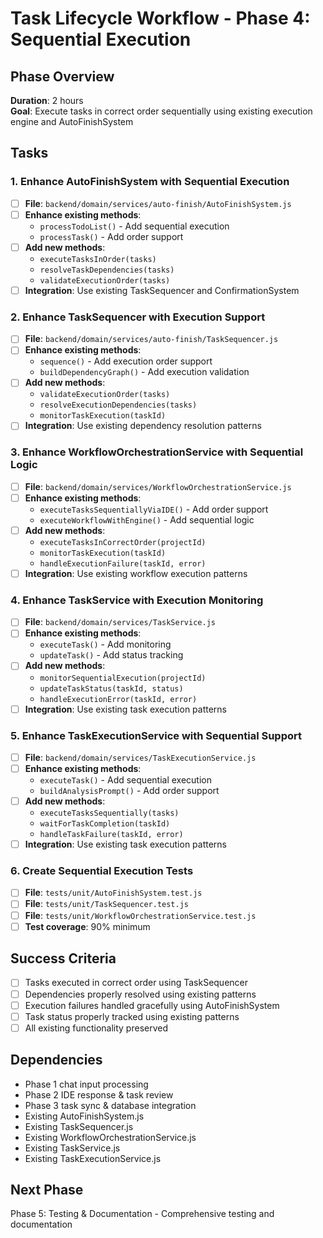 # Task Lifecycle Workflow - Phase 4: Sequential Execution

## Phase Overview
**Duration**: 2 hours  
**Goal**: Execute tasks in correct order sequentially using existing execution engine and AutoFinishSystem

## Tasks

### 1. Enhance AutoFinishSystem with Sequential Execution
- [ ] **File**: `backend/domain/services/auto-finish/AutoFinishSystem.js`
- [ ] **Enhance existing methods**:
  - `processTodoList()` - Add sequential execution
  - `processTask()` - Add order support
- [ ] **Add new methods**:
  - `executeTasksInOrder(tasks)`
  - `resolveTaskDependencies(tasks)`
  - `validateExecutionOrder(tasks)`
- [ ] **Integration**: Use existing TaskSequencer and ConfirmationSystem

### 2. Enhance TaskSequencer with Execution Support
- [ ] **File**: `backend/domain/services/auto-finish/TaskSequencer.js`
- [ ] **Enhance existing methods**:
  - `sequence()` - Add execution order support
  - `buildDependencyGraph()` - Add execution validation
- [ ] **Add new methods**:
  - `validateExecutionOrder(tasks)`
  - `resolveExecutionDependencies(tasks)`
  - `monitorTaskExecution(taskId)`
- [ ] **Integration**: Use existing dependency resolution patterns

### 3. Enhance WorkflowOrchestrationService with Sequential Logic
- [ ] **File**: `backend/domain/services/WorkflowOrchestrationService.js`
- [ ] **Enhance existing methods**:
  - `executeTasksSequentiallyViaIDE()` - Add order support
  - `executeWorkflowWithEngine()` - Add sequential logic
- [ ] **Add new methods**:
  - `executeTasksInCorrectOrder(projectId)`
  - `monitorTaskExecution(taskId)`
  - `handleExecutionFailure(taskId, error)`
- [ ] **Integration**: Use existing workflow execution patterns

### 4. Enhance TaskService with Execution Monitoring
- [ ] **File**: `backend/domain/services/TaskService.js`
- [ ] **Enhance existing methods**:
  - `executeTask()` - Add monitoring
  - `updateTask()` - Add status tracking
- [ ] **Add new methods**:
  - `monitorSequentialExecution(projectId)`
  - `updateTaskStatus(taskId, status)`
  - `handleExecutionError(taskId, error)`
- [ ] **Integration**: Use existing task execution patterns

### 5. Enhance TaskExecutionService with Sequential Support
- [ ] **File**: `backend/domain/services/TaskExecutionService.js`
- [ ] **Enhance existing methods**:
  - `executeTask()` - Add sequential execution
  - `buildAnalysisPrompt()` - Add order support
- [ ] **Add new methods**:
  - `executeTasksSequentially(tasks)`
  - `waitForTaskCompletion(taskId)`
  - `handleTaskFailure(taskId, error)`
- [ ] **Integration**: Use existing task execution patterns

### 6. Create Sequential Execution Tests
- [ ] **File**: `tests/unit/AutoFinishSystem.test.js`
- [ ] **File**: `tests/unit/TaskSequencer.test.js`
- [ ] **File**: `tests/unit/WorkflowOrchestrationService.test.js`
- [ ] **Test coverage**: 90% minimum

## Success Criteria
- [ ] Tasks executed in correct order using TaskSequencer
- [ ] Dependencies properly resolved using existing patterns
- [ ] Execution failures handled gracefully using AutoFinishSystem
- [ ] Task status properly tracked using existing patterns
- [ ] All existing functionality preserved

## Dependencies
- Phase 1 chat input processing
- Phase 2 IDE response & task review
- Phase 3 task sync & database integration
- Existing AutoFinishSystem.js
- Existing TaskSequencer.js
- Existing WorkflowOrchestrationService.js
- Existing TaskService.js
- Existing TaskExecutionService.js

## Next Phase
Phase 5: Testing & Documentation - Comprehensive testing and documentation 